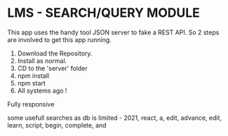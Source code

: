 # LMS - SEARCH/QUERY MODULE

This app uses the handy tool JSON server to fake a REST API. So 2 steps are involved to get this app running.

1. Download the Repository.
2. Install as normal.
3. CD to the 'server' folder
4. npm install
5. npm start
6. All systems ago !

Fully responsive

some usefull searches as db is limited - 2021, react, a, edit, advance, edit, learn, script, begin, complete, and

